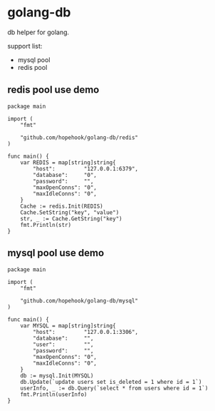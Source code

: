# golang-db
db helper for golang.

support list:
  - mysql pool
  - redis pool

redis pool use demo
---
```
package main

import (
	"fmt"

	"github.com/hopehook/golang-db/redis"
)

func main() {
	var REDIS = map[string]string{
		"host":         "127.0.0.1:6379",
		"database":     "0",
		"password":     "",
		"maxOpenConns": "0",
		"maxIdleConns": "0",
	}
	Cache := redis.Init(REDIS)
	Cache.SetString("key", "value")
	str, _ := Cache.GetString("key")
	fmt.Println(str)
}
```

mysql pool use demo
---
```
package main

import (
	"fmt"

	"github.com/hopehook/golang-db/mysql"
)

func main() {
	var MYSQL = map[string]string{
		"host":         "127.0.0.1:3306",
		"database":     "",
		"user":         "",
		"password":     "",
		"maxOpenConns": "0",
		"maxIdleConns": "0",
	}
	db := mysql.Init(MYSQL)
	db.Update(`update users set is_deleted = 1 where id = 1`)
	userInfo, _ := db.Query(`select * from users where id = 1`)
	fmt.Println(userInfo)
}
```
